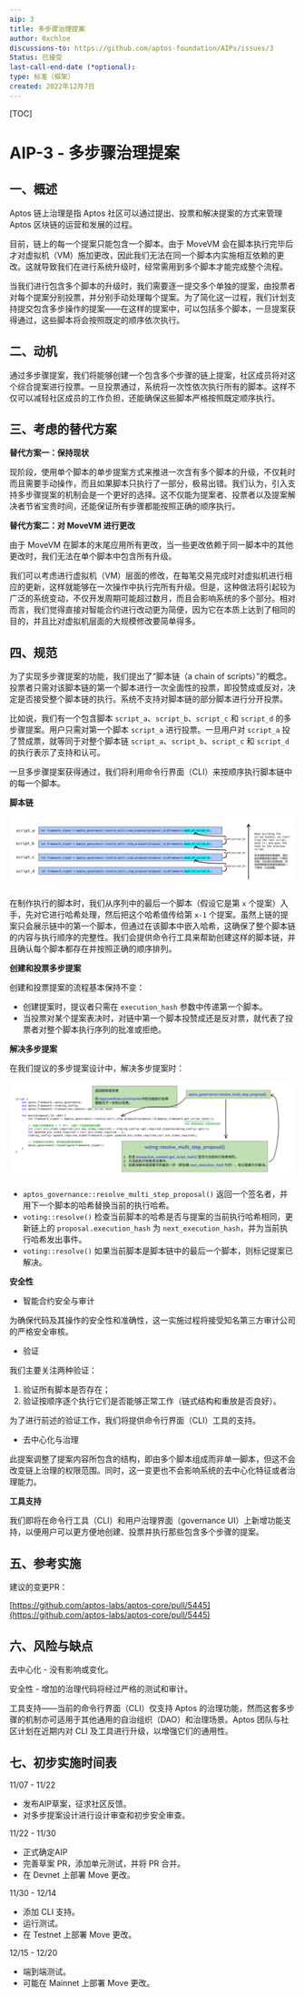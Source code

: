 ```yaml
---
aip: 3
title: 多步骤治理提案
author: 0xchloe
discussions-to: https://github.com/aptos-foundation/AIPs/issues/3
Status: 已接受
last-call-end-date (*optional):
type: 标准（框架）
created: 2022年12月7日
---
```


[TOC]

# AIP-3 - 多步骤治理提案

## 一、概述

Aptos 链上治理是指 Aptos 社区可以通过提出、投票和解决提案的方式来管理 Aptos 区块链的运营和发展的过程。

目前，链上的每一个提案只能包含一个脚本。由于 MoveVM 会在脚本执行完毕后才对虚拟机（VM）施加更改，因此我们无法在同一个脚本内实施相互依赖的更改。这就导致我们在进行系统升级时，经常需用到多个脚本才能完成整个流程。

当我们进行包含多个脚本的升级时，我们需要逐一提交多个单独的提案，由投票者对每个提案分别投票，并分别手动处理每个提案。为了简化这一过程，我们计划支持提交包含多步操作的提案——在这样的提案中，可以包括多个脚本，一旦提案获得通过，这些脚本将会按照既定的顺序依次执行。



## 二、动机

通过多步骤提案，我们将能够创建一个包含多个步骤的链上提案，社区成员将对这个综合提案进行投票。一旦投票通过，系统将一次性依次执行所有的脚本。这样不仅可以减轻社区成员的工作负担，还能确保这些脚本严格按照既定顺序执行。



## 三、考虑的替代方案

**替代方案一：保持现状**

现阶段，使用单个脚本的单步提案方式来推进一次含有多个脚本的升级，不仅耗时而且需要手动操作，而且如果脚本只执行了一部分，极易出错。我们认为，引入支持多步骤提案的机制会是一个更好的选择。这不仅能为提案者、投票者以及提案解决者节省宝贵时间，还能保证所有步骤都能按照正确的顺序执行。

**替代方案二：对 MoveVM 进行更改**

由于 MoveVM 在脚本的末尾应用所有更改，当一些更改依赖于同一脚本中的其他更改时，我们无法在单个脚本中包含所有升级。

我们可以考虑进行虚拟机（VM）层面的修改，在每笔交易完成时对虚拟机进行相应的更新，这样就能够在一次操作中执行完所有升级。但是，这种做法将引起较为广泛的系统变动，不仅开发周期可能超过数月，而且会影响系统的多个部分。相对而言，我们觉得直接对智能合约进行改动更为简便，因为它在本质上达到了相同的目的，并且比对虚拟机层面的大规模修改要简单得多。



## 四、规范

为了实现多步骤提案的功能，我们提出了“脚本链（a chain of scripts）”的概念。投票者只需对该脚本链的第一个脚本进行一次全面性的投票，即投赞成或反对，决定是否接受整个脚本链的执行。系统不支持对脚本链的部分脚本进行分开投票。

比如说，我们有一个包含脚本 `script_a`、`script_b`、`script_c` 和 `script_d` 的多步骤提案。用户只需对第一个脚本 `script_a` 进行投票。一旦用户对 `script_a` 投了赞成票，就等同于对整个脚本链 `script_a`、`script_b`、`script_c` 和 `script_d` 的执行表示了支持和认可。

一旦多步骤提案获得通过，我们将利用命令行界面（CLI）来按顺序执行脚本链中的每一个脚本。

**脚本链**

![Chain of Scripts](../static/aip_images/[aip-3]_Chain_of_Scripts.png)

在制作执行的脚本时，我们从序列中的最后一个脚本（假设它是第 `x` 个提案）入手，先对它进行哈希处理，然后把这个哈希值传给第 `x-1` 个提案。虽然上链的提案只会展示链中的第一个脚本，但通过在该脚本中嵌入哈希，这确保了整个脚本链的内容与执行顺序的完整性。我们会提供命令行工具来帮助创建这样的脚本链，并且确认每个脚本都存在并按照正确的顺序排列。

**创建和投票多步提案**

创建和投票提案的流程基本保持不变：

- 创建提案时，提议者只需在 `execution_hash` 参数中传递第一个脚本。
- 当投票对某个提案表决时，对链中第一个脚本投赞成还是反对票，就代表了投票者对整个脚本执行序列的批准或拒绝。

**解决多步提案**

在我们提议的多步提案设计中，解决多步提案时：

![Resolving Multi-Step Proposals](../static/aip_images/[aip-3]_Resolving_Multi-Step_Proposals.png)

- `aptos_governance::resolve_multi_step_proposal()` 返回一个签名者，并用下一个脚本的哈希替换当前的执行哈希。
- `voting::resolve()` 检查当前脚本的哈希是否与提案的当前执行哈希相同，更新链上的 `proposal.execution_hash` 为 `next_execution_hash`，并为当前执行哈希发出事件。
- `voting::resolve()` 如果当前脚本是脚本链中的最后一个脚本，则标记提案已解决。

**安全性**

- 智能合约安全与审计

为确保代码及其操作的安全性和准确性，这一实施过程将接受知名第三方审计公司的严格安全审核。

- 验证

我们主要关注两种验证：

1. 验证所有脚本是否存在；
2. 验证按顺序逐个执行它们是否能够正常工作（链式结构和重放是否良好）。

为了进行前述的验证工作，我们将提供命令行界面（CLI）工具的支持。

- 去中心化与治理

此提案调整了提案内容所包含的结构，即由多个脚本组成而非单一脚本，但这不会改变链上治理的权限范围。同时，这一变更也不会影响系统的去中心化特征或者治理能力。

**工具支持**

我们即将在命令行工具（CLI）和用户治理界面（governance UI）上新增功能支持，以便用户可以更方便地创建、投票并执行那些包含多个步骤的提案。



## 五、参考实施

建议的变更PR：

[https://github.com/aptos-labs/aptos-core/pull/5445](https://github.com/aptos-labs/aptos-core/pull/5445)



## 六、风险与缺点

去中心化 - 没有影响或变化。

安全性 - 增加的治理代码将经过严格的测试和审计。

工具支持——当前的命令行界面（CLI）仅支持 Aptos 的治理功能，然而这套多步骤的机制亦可适用于其他通用的自治组织（DAO）和治理场景。Aptos 团队与社区计划在近期内对 CLI 及工具进行升级，以增强它们的通用性。



## 七、初步实施时间表

11/07 - 11/22

- 发布AIP草案，征求社区反馈。
- 对多步提案设计进行设计审查和初步安全审查。

11/22 - 11/30
- 正式确定AIP
- 完善草案 PR，添加单元测试，并将 PR 合并。
- 在 Devnet 上部署 Move 更改。

11/30 - 12/14
- 添加 CLI 支持。
- 运行测试。
- 在 Testnet 上部署 Move 更改。

12/15 - 12/20
- 端到端测试。
- 可能在 Mainnet 上部署 Move 更改。